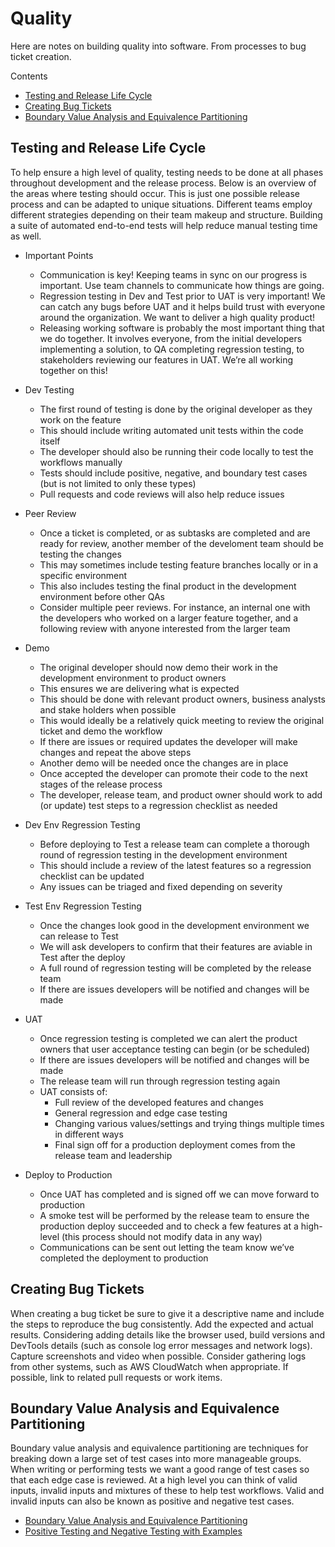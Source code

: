 # Quality

Here are notes on building quality into software. From processes to bug ticket creation.

Contents

- [Testing and Release Life Cycle](#testing-and-release-life-cycle)
- [Creating Bug Tickets](#creating-bug-tickets)
- [Boundary Value Analysis and Equivalence Partitioning](#boundary-value-analysis-and-equivalence-partitioning)

## Testing and Release Life Cycle

To help ensure a high level of quality, testing needs to be done at all phases throughout development and the release process. Below is an overview of the areas where testing should occur. This is just one possible release process and can be adapted to unique situations. Different teams employ different strategies depending on their team makeup and structure. Building a suite of automated end-to-end tests will help reduce manual testing time as well.

- Important Points
    - Communication is key! Keeping teams in sync on our progress is important. Use team channels to communicate how things are going.
    - Regression testing in Dev and Test prior to UAT is very important! We can catch any bugs before UAT and it helps build trust with everyone around the organization. We want to deliver a high quality product!
    - Releasing working software is probably the most important thing that we do together. It involves everyone, from the initial developers implementing a solution, to QA completing regression testing, to stakeholders reviewing our features in UAT. We’re all working together on this!

- Dev Testing
    - The first round of testing is done by the original developer as they work on the feature
    - This should include writing automated unit tests within the code itself
    - The developer should also be running their code locally to test the workflows manually
    - Tests should include positive, negative, and boundary test cases (but is not limited to only these types)
    - Pull requests and code reviews will also help reduce issues
- Peer Review
    - Once a ticket is completed, or as subtasks are completed and are ready for review, another member of the develoment team should be testing the changes
    - This may sometimes include testing feature branches locally or in a specific environment
    - This also includes testing the final product in the development environment before other QAs
    - Consider multiple peer reviews. For instance, an internal one with the developers who worked on a larger feature together, and a following review with anyone interested from the larger team
- Demo
    - The original developer should now demo their work in the development environment to product owners 
    - This ensures we are delivering what is expected
    - This should be done with relevant product owners, business analysts and stake holders when possible
    - This would ideally be a relatively quick meeting to review the original ticket and demo the workflow
    - If there are issues or required updates the developer will make changes and repeat the above steps
    - Another demo will be needed once the changes are in place
    - Once accepted the developer can promote their code to the next stages of the release process
    - The developer, release team, and product owner should work to add (or update) test steps to a regression checklist as needed
- Dev Env Regression Testing
    - Before deploying to Test a release team can complete a thorough round of regression testing in the development environment
    - This should include a review of the latest features so a regression checklist can be updated
    - Any issues can be triaged and fixed depending on severity
- Test Env Regression Testing
    - Once the changes look good in the development environment we can release to Test
    - We will ask developers to confirm that their features are aviable in Test after the deploy
    - A full round of regression testing will be completed by the release team
    - If there are issues developers will be notified and changes will be made
- UAT
    - Once regression testing is completed we can alert the product owners that user acceptance testing can begin (or be scheduled)
    - If there are issues developers will be notified and changes will be made
    - The release team will run through regression testing again
    - UAT consists of:
        - Full review of the developed features and changes
        - General regression and edge case testing
        - Changing various values/settings and trying things multiple times in different ways
        - Final sign off for a production deployment comes from the release team and leadership
- Deploy to Production
    - Once UAT has completed and is signed off we can move forward to production
    - A smoke test will be performed by the release team to ensure the production deploy succeeded and to check a few features at a high-level (this process should not modify data in any way)
    - Communications can be sent out letting the team know we’ve completed the deployment to production

## Creating Bug Tickets

When creating a bug ticket be sure to give it a descriptive name and include the steps to reproduce the bug consistently. Add the expected and actual results. Considering adding details like the browser used, build versions and DevTools details (such as console log error messages and network logs). Capture screenshots and video when possible. Consider gathering logs from other systems, such as AWS CloudWatch when appropriate. If possible, link to related pull requests or work items.

## Boundary Value Analysis and Equivalence Partitioning

Boundary value analysis and equivalence partitioning are techniques for breaking down a large set of test cases into more manageable groups. When writing or performing tests we want a good range of test cases so that each edge case is reviewed. At a high level you can think of valid inputs, invalid inputs and mixtures of these to help test workflows. Valid and invalid inputs can also be known as positive and negative test cases.

- [Boundary Value Analysis and Equivalence Partitioning](https://www.guru99.com/equivalence-partitioning-boundary-value-analysis.html)
- [Positive Testing and Negative Testing with Examples](https://www.guru99.com/positive-and-negative-testing.html)
